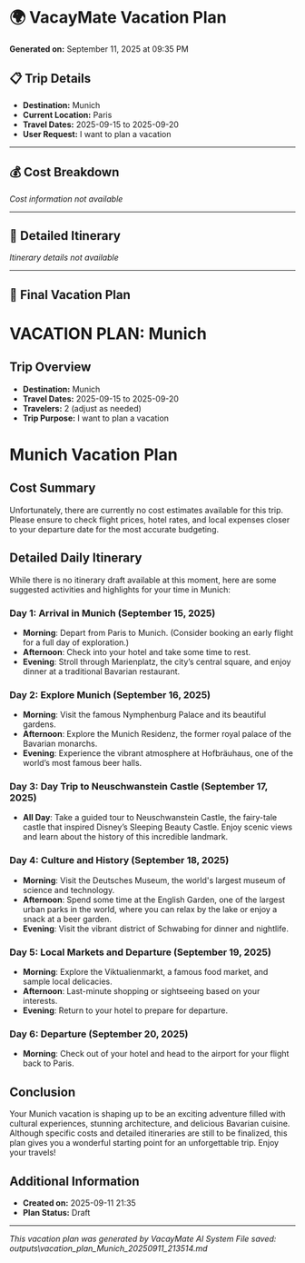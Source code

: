 # 🌍 VacayMate Vacation Plan

**Generated on:** September 11, 2025 at 09:35 PM

## 📋 Trip Details
- **Destination:** Munich
- **Current Location:** Paris
- **Travel Dates:** 2025-09-15 to 2025-09-20
- **User Request:** I want to plan a vacation

---

## 💰 Cost Breakdown
*Cost information not available*

---

## 📅 Detailed Itinerary

*Itinerary details not available*

---

## 🎯 Final Vacation Plan

# VACATION PLAN: Munich
            
## Trip Overview
- **Destination:** Munich
- **Travel Dates:** 2025-09-15 to 2025-09-20
- **Travelers:** 2 (adjust as needed)
- **Trip Purpose:** I want to plan a vacation

# Munich Vacation Plan

## Cost Summary

Unfortunately, there are currently no cost estimates available for this trip. Please ensure to check flight prices, hotel rates, and local expenses closer to your departure date for the most accurate budgeting.

## Detailed Daily Itinerary

While there is no itinerary draft available at this moment, here are some suggested activities and highlights for your time in Munich:

### Day 1: Arrival in Munich (September 15, 2025)
- **Morning**: Depart from Paris to Munich. (Consider booking an early flight for a full day of exploration.)
- **Afternoon**: Check into your hotel and take some time to rest.
- **Evening**: Stroll through Marienplatz, the city’s central square, and enjoy dinner at a traditional Bavarian restaurant.

### Day 2: Explore Munich (September 16, 2025)
- **Morning**: Visit the famous Nymphenburg Palace and its beautiful gardens.
- **Afternoon**: Explore the Munich Residenz, the former royal palace of the Bavarian monarchs.
- **Evening**: Experience the vibrant atmosphere at Hofbräuhaus, one of the world’s most famous beer halls.

### Day 3: Day Trip to Neuschwanstein Castle (September 17, 2025)
- **All Day**: Take a guided tour to Neuschwanstein Castle, the fairy-tale castle that inspired Disney’s Sleeping Beauty Castle. Enjoy scenic views and learn about the history of this incredible landmark.

### Day 4: Culture and History (September 18, 2025)
- **Morning**: Visit the Deutsches Museum, the world's largest museum of science and technology.
- **Afternoon**: Spend some time at the English Garden, one of the largest urban parks in the world, where you can relax by the lake or enjoy a snack at a beer garden.
- **Evening**: Visit the vibrant district of Schwabing for dinner and nightlife.

### Day 5: Local Markets and Departure (September 19, 2025)
- **Morning**: Explore the Viktualienmarkt, a famous food market, and sample local delicacies.
- **Afternoon**: Last-minute shopping or sightseeing based on your interests.
- **Evening**: Return to your hotel to prepare for departure.

### Day 6: Departure (September 20, 2025)
- **Morning**: Check out of your hotel and head to the airport for your flight back to Paris.

## Conclusion

Your Munich vacation is shaping up to be an exciting adventure filled with cultural experiences, stunning architecture, and delicious Bavarian cuisine. Although specific costs and detailed itineraries are still to be finalized, this plan gives you a wonderful starting point for an unforgettable trip. Enjoy your travels!

## Additional Information
- **Created on:** 2025-09-11 21:35
- **Plan Status:** Draft


---

*This vacation plan was generated by VacayMate AI System*
*File saved: outputs\vacation_plan_Munich_20250911_213514.md*
